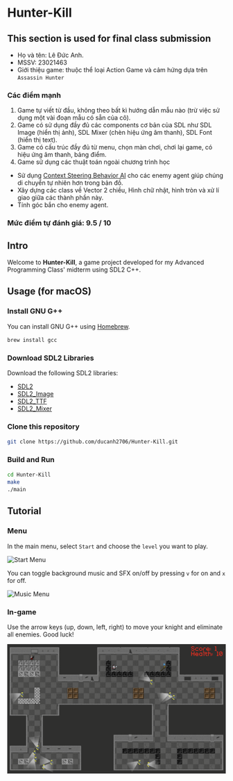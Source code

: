 # Hunter-Kill


## This section is used for final class submission
- Họ và tên: Lê Đức Anh.
- MSSV: 23021463
- Giới thiệu game: thuộc thể loại Action Game và cảm hứng dựa trên `Assassin Hunter`

### Các điểm mạnh
1. Game tự viết từ đầu, không theo bất kì hướng dẫn mẫu nào (trừ việc sử dụng một vài đoạn mẫu có sẵn của cô).
2. Game có sử dụng đầy đủ các components cơ bản của SDL như SDL Image (hiển thị ảnh), SDL Mixer (chèn hiệu ứng âm thanh), SDL Font (hiển thị text).
3. Game có cấu trúc đầy đủ từ menu, chọn màn chơi, chơi lại game, có hiệu ứng âm thanh, bảng điểm.
4. Game sử dụng các thuật toán ngoài chương trình học
- Sử dụng [Context Steering Behavior AI](https://www.gameaipro.com/GameAIPro2/GameAIPro2_Chapter18_Context_Steering_Behavior-Driven_Steering_at_the_Macro_Scale.pdf) cho các enemy agent giúp chúng di chuyển tự nhiên hơn trong bản đồ.
- Xây dựng các class về Vector 2 chiều, Hình chữ nhật, hình tròn và xử lí giao giữa các thành phần này.
- Tính góc bắn cho enemy agent.

### Mức điểm tự đánh giá: 9.5 / 10

## Intro

Welcome to **Hunter-Kill**, a game project developed for my Advanced Programming Class' midterm using SDL2 C++.


## Usage (for macOS)

### Install GNU G++
You can install GNU G++ using [Homebrew](https://formulae.brew.sh/formula/gcc).

```bash
brew install gcc
```

### Download SDL2 Libraries
Download the following SDL2 libraries:
- [SDL2](https://github.com/libsdl-org/SDL/releases/tag/release-2.30.3)
- [SDL2_Image](https://github.com/libsdl-org/SDL_image/releases)
- [SDL2_TTF](https://github.com/libsdl-org/SDL_ttf/releases)
- [SDL2_Mixer](https://github.com/libsdl-org/SDL_mixer/releases)

### Clone this repository
```bash
git clone https://github.com/ducanh2706/Hunter-Kill.git
```

### Build and Run
```bash
cd Hunter-Kill
make
./main
```

## Tutorial

### Menu

In the main menu, select `Start` and choose the `level` you want to play.

![Start Menu](resources/startMenu.png)

You can toggle background music and SFX on/off by pressing `v` for on and `x` for off.

![Music Menu](resources/musicMenu.png)

### In-game

Use the arrow keys (up, down, left, right) to move your knight and eliminate all enemies. Good luck!

![In-game](resources/inGame.png)
